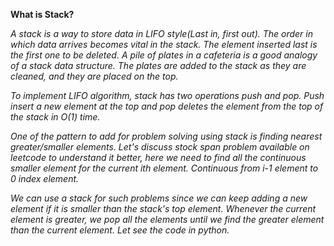 **What is Stack?**

*A stack is a way to store data in LIFO style(Last in, first out). The order in which data arrives becomes vital in the stack. The element inserted last is the first one to be deleted. A pile of plates in a cafeteria is a good analogy of a stack data structure. The plates are added to the stack as they are cleaned, and they are placed on the top.*


*To implement LIFO algorithm, stack has two operations push and pop. Push insert a new element at the top and pop deletes the element from the top of the stack in O(1) time.*


*One of the pattern to add for problem solving using stack is finding nearest greater/smaller elements. Let's discuss stock span problem available on leetcode to understand it better, here we need to find all the continuous smaller element for the current ith element. Continuous from i-1  element to 0 index element.*


*We can use a stack for such problems since we can keep adding a new element if it is smaller than the stack's top element. Whenever the current element is greater, we pop all the elements until we find the greater element than the current element. Let see the code in python.*
